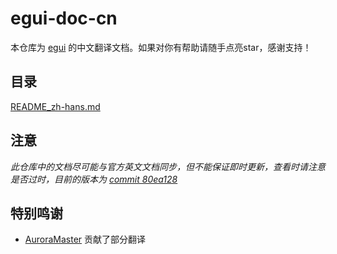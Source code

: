 # egui-doc-cn

本仓库为 [egui](https://github.com/emilk/egui) 的中文翻译文档。如果对你有帮助请随手点亮star，感谢支持！

## 目录

[README_zh-hans.md](https://github.com/Re-Ch-Love/egui-doc-cn/blob/main/README_zh-hans.md)

## 注意

*此仓库中的文档尽可能与官方英文文档同步，但不能保证即时更新，查看时请注意是否过时，目前的版本为 [commit 80ea128](https://github.com/emilk/egui/commit/80ea12877ead72eca8ff63af46229a5ac7396de6)*

## 特别鸣谢
- [AuroraMaster](https://github.com/AuroraMaster) 贡献了部分翻译
